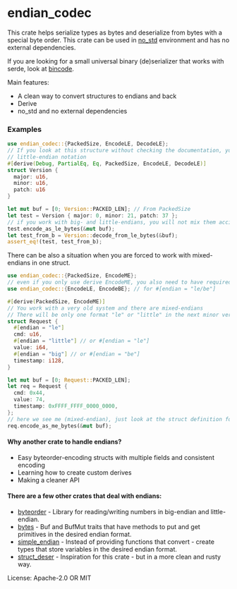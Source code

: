 # endian_codec

This crate helps serialize types as bytes and deserialize from bytes with a special
byte order. This crate can be used in [no_std] environment and has no external dependencies.

If you are looking for a small universal binary (de)serializer that works with
serde, look at [bincode].

Main features:
* A clean way to convert structures to endians and back
* Derive
* no_std and no external dependencies

### Examples
```rust
use endian_codec::{PackedSize, EncodeLE, DecodeLE};
// If you look at this structure without checking the documentation, you know it works with
// little-endian notation
#[derive(Debug, PartialEq, Eq, PackedSize, EncodeLE, DecodeLE)]
struct Version {
  major: u16,
  minor: u16,
  patch: u16
}

let mut buf = [0; Version::PACKED_LEN]; // From PackedSize
let test = Version { major: 0, minor: 21, patch: 37 };
// if you work with big- and little-endians, you will not mix them accidentally
test.encode_as_le_bytes(&mut buf);
let test_from_b = Version::decode_from_le_bytes(&buf);
assert_eq!(test, test_from_b);
```

There can be also a situation when you are forced to work with mixed-endians in one struct.
```rust
use endian_codec::{PackedSize, EncodeME};
// even if you only use derive EncodeME, you also need to have required traits in the scope.
use endian_codec::{EncodeLE, EncodeBE}; // for #[endian = "le/be"]

#[derive(PackedSize, EncodeME)]
// You work with a very old system and there are mixed-endians
// There will be only one format "le" or "little" in the next minor version.
struct Request {
  #[endian = "le"]
  cmd: u16,
  #[endian = "little"] // or #[endian = "le"]
  value: i64,
  #[endian = "big"] // or #[endian = "be"]
  timestamp: i128,
}

let mut buf = [0; Request::PACKED_LEN];
let req = Request {
  cmd: 0x44,
  value: 74,
  timestamp: 0xFFFF_FFFF_0000_0000,
};
// here we see me (mixed-endian), just look at the struct definition for details
req.encode_as_me_bytes(&mut buf);

```

#### Why another crate to handle endians?
* Easy byteorder-encoding structs with multiple fields and consistent encoding
* Learning how to create custom derives
* Making a cleaner API

#### There are a few other crates that deal with endians:
* [byteorder] -  Library for reading/writing numbers in big-endian and little-endian.
* [bytes] - Buf and BufMut traits that have methods to put and get primitives in the desired endian format.
* [simple_endian] - Instead of providing functions that convert - create types that store
variables in the desired endian format.
* [struct_deser] - Inspiration for this crate - but in a more clean and rusty way.


[bincode]:https://crates.io/crates/bincode
[byteorder]:https://crates.io/crates/byteorder
[bytes]:https://crates.io/crates/bytes
[simple_endian]:https://crates.io/crates/simple_endian
[struct_deser]:https://crates.io/crates/struct_deser
[no_std]:https://rust-embedded.github.io/book/intro/no-std.html

License: Apache-2.0 OR MIT
